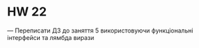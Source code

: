 # HW 22
<p>

— Переписати ДЗ до заняття 5 використовуючи функціональні інтерфейси та лямбда вирази

</p>
